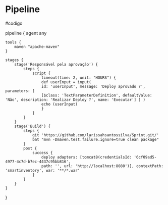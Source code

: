 # Pipeline

#codigo 

pipeline {
    agent any
    
    tools {
        maven "apache-maven"
    }

    stages {
        stage('Responsável pela aprovação') {
            steps {
                script {
                    timeout(time: 2, unit: "HOURS") {
                    def userInput = input(
                    id: 'userInput', message: 'Deploy aprovado ?', parameters: [
                    [$class: 'TextParameterDefinition', defaultValue: 'Não', description: 'Realizar Deploy ?', name: 'Executar'] ] )
                    echo (userInput)
                    }
                }
            }
        }
        stage('Build') {
            steps {
                git 'https://github.com/larissahsantossilva/Sprint.git/'
                bat "mvn -Dmaven.test.failure.ignore=true clean package"
            }
            post {
                success {
                    deploy adapters: [tomcat8(credentialsId: '6cf09ad5-4977-4c7d-b7ec-4437c95bb816',
                    path: '', url: 'http://localhost:8080')], contextPath: 'smartinventory', war: '**/*.war'
                }
            }
        }
    }
}
